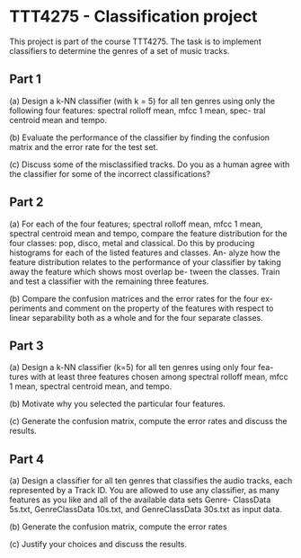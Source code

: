 # TTT4275 - Classification project
This project is part of the course TTT4275.
The task is to implement classifiers to determine the genres of a set of music tracks.

## Part 1
(a) Design a k-NN classifier (with k = 5) for all ten genres using only the following four features: spectral rolloff mean, mfcc 1 mean, spec- tral centroid mean and tempo.

(b) Evaluate the performance of the classifier by finding the confusion matrix and the error rate for the test set.

(c) Discuss some of the misclassified tracks. Do you as a human agree with the classifier for some of the incorrect classifications?

## Part 2
(a) For each of the four features; spectral rolloff mean, mfcc 1 mean, spectral centroid mean and tempo, compare the feature distribution for the four classes: pop, disco, metal and classical. Do this by producing histograms for each of the listed features and classes. An- alyze how the feature distribution relates to the performance of your classifier by taking away the feature which shows most overlap be- tween the classes. Train and test a classifier with the remaining three features.

(b) Compare the confusion matrices and the error rates for the four ex- periments and comment on the property of the features with respect to linear separability both as a whole and for the four separate classes.

## Part 3
(a) Design a k-NN classifier (k=5) for all ten genres using only four fea- tures with at least three features chosen among spectral rolloff mean, mfcc 1 mean, spectral centroid mean, and tempo.

(b) Motivate why you selected the particular four features.

(c) Generate the confusion matrix, compute the error rates and discuss the results.

## Part 4
(a) Design a classifier for all ten genres that classifies the audio tracks, each represented by a Track ID. You are allowed to use any classifier, as many features as you like and all of the available data sets Genre- ClassData 5s.txt, GenreClassData 10s.txt, and GenreClassData 30s.txt as input data.

(b) Generate the confusion matrix, compute the error rates

(c) Justify your choices and discuss the results.
